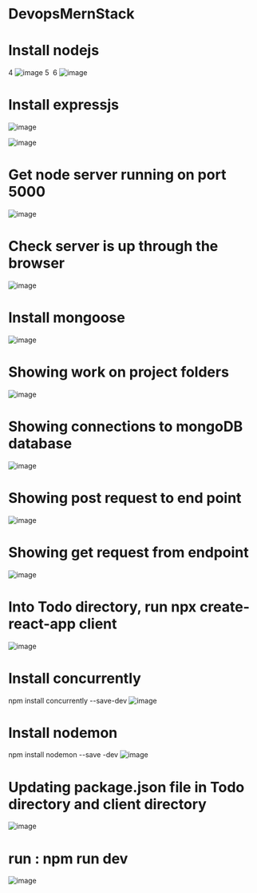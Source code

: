 # DevopsMernStack


# Install nodejs
4
![image](https://user-images.githubusercontent.com/89944781/193414355-57e9217e-2f26-4e34-8fbc-ada0a2e542fa.png)
5
​
6
![image](https://user-images.githubusercontent.com/89944781/193414576-a2a5e19e-29bc-4347-a3db-f546d4028e04.png)

# Install expressjs
![image](https://user-images.githubusercontent.com/89944781/194781868-66e23b7d-3d12-4229-90bb-1e73324d4dc4.png)

![image](https://user-images.githubusercontent.com/89944781/194781765-c1c71334-6ce0-4463-8f5d-e90375688f43.png)

# Get node server running on port 5000
![image](https://user-images.githubusercontent.com/89944781/194782012-70a1d1b5-9428-4b2f-bc04-1c01001cc9b1.png)

# Check server is up through the browser
![image](https://user-images.githubusercontent.com/89944781/194782080-21e8ceef-a257-447d-9bc0-8534a69b1ab5.png)

# Install mongoose 
![image](https://user-images.githubusercontent.com/89944781/194785030-ee69002d-de33-46c6-bef3-cbd5676f8b1a.png)

# Showing work on project folders
![image](https://user-images.githubusercontent.com/89944781/197639865-fc150797-a77a-4a0a-8e58-6830442c53a0.png)

# Showing connections to mongoDB database
![image](https://user-images.githubusercontent.com/89944781/197640009-12484b2e-967d-47fe-911a-5228bcf0d16e.png)

# Showing post request to end point 
![image](https://user-images.githubusercontent.com/89944781/197640514-5fc8f331-0b90-402d-8bbe-5b49e2d13271.png)

# Showing get request from endpoint
![image](https://user-images.githubusercontent.com/89944781/197640762-e4f8bf84-3810-46b8-8908-7e216433e61d.png)

# Into Todo directory, run npx create-react-app client
![image](https://user-images.githubusercontent.com/89944781/197641801-72304e33-713f-4d44-8d64-3ea5c1d01961.png)

# Install concurrently
npm install concurrently --save-dev
![image](https://user-images.githubusercontent.com/89944781/197642412-5fdf355d-c551-4145-be5b-0008f65cce7c.png)

# Install nodemon
npm install nodemon --save -dev
![image](https://user-images.githubusercontent.com/89944781/197642606-1fadaa1b-671a-49f9-b004-67dfd245ad7e.png)

# Updating package.json file in Todo directory and client directory
![image](https://user-images.githubusercontent.com/89944781/197644918-71cdc847-b9e5-4114-b3f3-4bcd7f82510c.png)

# run : npm run dev
![image](https://user-images.githubusercontent.com/89944781/197645028-aa25fdba-c1ec-4941-b7d9-d2c5e70e3863.png)





